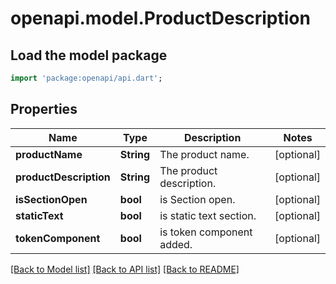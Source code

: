 # openapi.model.ProductDescription

## Load the model package
```dart
import 'package:openapi/api.dart';
```

## Properties
Name | Type | Description | Notes
------------ | ------------- | ------------- | -------------
**productName** | **String** | The product name. | [optional] 
**productDescription** | **String** | The product description. | [optional] 
**isSectionOpen** | **bool** | is Section open. | [optional] 
**staticText** | **bool** | is static text section. | [optional] 
**tokenComponent** | **bool** | is token component added. | [optional] 

[[Back to Model list]](../README.md#documentation-for-models) [[Back to API list]](../README.md#documentation-for-api-endpoints) [[Back to README]](../README.md)


